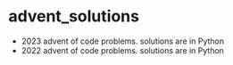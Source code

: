 # advent_solutions

- 2023 advent of code problems. solutions are in Python
- 2022 advent of code problems. solutions are in Python 

